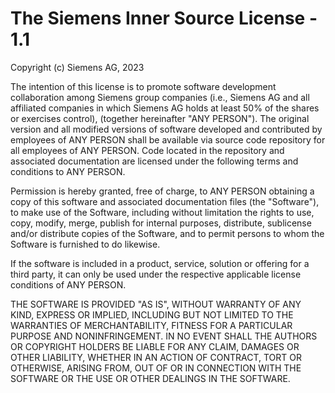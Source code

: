 # The Siemens Inner Source License - 1.1

Copyright (c) Siemens AG, 2023

The intention of this license is to promote software development collaboration
among Siemens group companies (i.e., Siemens AG and all affiliated companies in
which Siemens AG holds at least 50% of the shares or exercises control),
(together hereinafter "ANY PERSON").
The original version and all modified versions of software developed and
contributed by employees of ANY PERSON shall be available via source code
repository for all employees of ANY PERSON. Code located in the repository and
associated documentation are licensed under the following terms and conditions
to ANY PERSON.

Permission is hereby granted, free of charge, to ANY PERSON obtaining a copy
of this software and associated documentation files (the "Software"), to make
use of the Software, including without limitation the rights to use, copy,
modify, merge, publish for internal purposes, distribute, sublicense and/or
distribute copies of the Software, and to permit persons to whom the Software is
furnished to do likewise.

If the software is included in a product, service, solution or offering for a
third party, it can only be used under the respective applicable license
conditions of ANY PERSON.

THE SOFTWARE IS PROVIDED "AS IS", WITHOUT WARRANTY OF ANY KIND, EXPRESS OR
IMPLIED, INCLUDING BUT NOT LIMITED TO THE WARRANTIES OF MERCHANTABILITY,
FITNESS FOR A PARTICULAR PURPOSE AND NONINFRINGEMENT. IN NO EVENT SHALL THE
AUTHORS OR COPYRIGHT HOLDERS BE LIABLE FOR ANY CLAIM, DAMAGES OR OTHER
LIABILITY, WHETHER IN AN ACTION OF CONTRACT, TORT OR OTHERWISE, ARISING FROM,
OUT OF OR IN CONNECTION WITH THE SOFTWARE OR THE USE OR OTHER DEALINGS IN
THE SOFTWARE.
